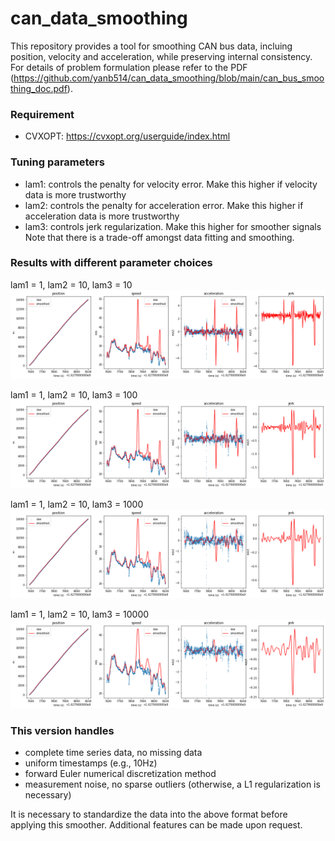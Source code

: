# can_data_smoothing

This repository provides a tool for smoothing CAN bus data, incluing position, velocity and acceleration, while preserving internal consistency.
For details of problem formulation please refer to the PDF (https://github.com/yanb514/can_data_smoothing/blob/main/can_bus_smoothing_doc.pdf).

### Requirement
- CVXOPT: https://cvxopt.org/userguide/index.html

### Tuning parameters
- lam1: controls the penalty for velocity error. Make this higher if velocity data is more trustworthy
- lam2: controls the penalty for acceleration error.  Make this higher if acceleration data is more trustworthy
- lam3: controls jerk regularization.  Make this higher for smoother signals
Note that there is a trade-off amongst data fitting and smoothing.

### Results with different parameter choices
lam1 = 1, lam2 = 10, lam3 = 10
![](https://github.com/yanb514/can_data_smoothing/blob/main/figures/1_10_10.png)

lam1 = 1, lam2 = 10, lam3 = 100
![](https://github.com/yanb514/can_data_smoothing/blob/main/figures/1_10_100.png)

lam1 = 1, lam2 = 10, lam3 = 1000
![](https://github.com/yanb514/can_data_smoothing/blob/main/figures/1_10_1000.png)

lam1 = 1, lam2 = 10, lam3 = 10000
![](https://github.com/yanb514/can_data_smoothing/blob/main/figures/1_10_10000.png)

### This version handles
- complete time series data, no missing data
- uniform timestamps (e.g., 10Hz)
- forward Euler numerical discretization method
- measurement noise, no sparse outliers (otherwise, a L1 regularization is necessary)

It is necessary to standardize the data into the above format before applying this smoother. Additional features can be made upon request.
